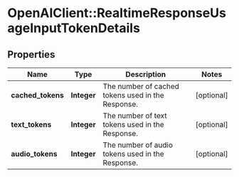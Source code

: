 # OpenAIClient::RealtimeResponseUsageInputTokenDetails

## Properties
Name | Type | Description | Notes
------------ | ------------- | ------------- | -------------
**cached_tokens** | **Integer** | The number of cached tokens used in the Response. | [optional] 
**text_tokens** | **Integer** | The number of text tokens used in the Response. | [optional] 
**audio_tokens** | **Integer** | The number of audio tokens used in the Response. | [optional] 

